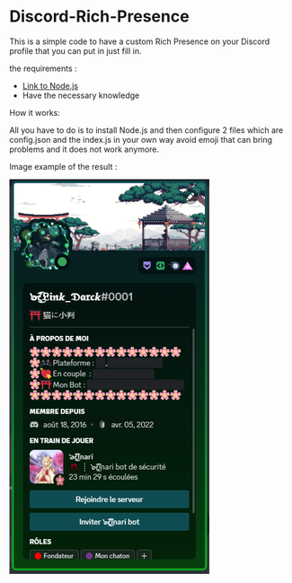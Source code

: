 # Discord-Rich-Presence
This is a simple code to have a custom Rich Presence on your Discord profile that you can put in just fill in.

the requirements :

- [Link to Node.js](https://nodejs.org/en/)
- Have the necessary knowledge

How it works:

All you have to do is to install Node.js and then configure 2 files which are config.json and the index.js in your own way avoid emoji that can bring problems and it does not work anymore.

Image example of the result :

![alt text](https://raw.githubusercontent.com/Link0Darck/Discord-Rich-Presence/main/exemple.PNG)
